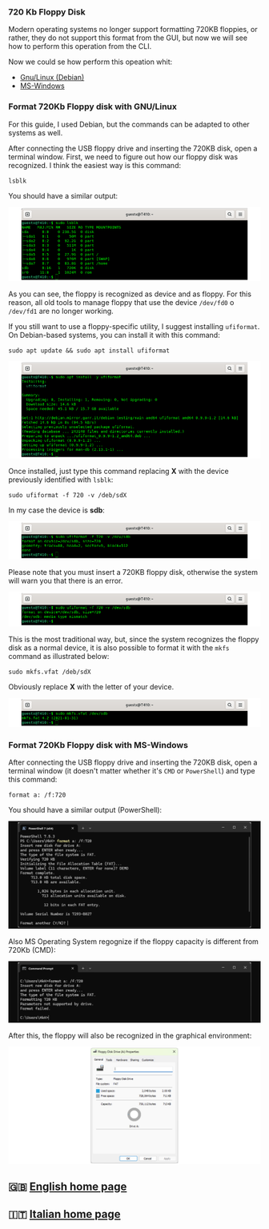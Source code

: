 ### 720 Kb Floppy Disk

Modern operating systems no longer support formatting 720KB floppies, or rather, they do not support this format from the GUI, but now we will see how to perform this operation from the CLI.

Now we could se how perform this opeation whit:
- [Gnu/Linux (Debian)](#Format-720Kb-Floppy-disk-with-GNU/Linux-GNU/Linux)
- [MS-Windows](#Format-720Kb-Floppy-disk-with-MS-Windows)

### Format 720Kb Floppy disk with GNU/Linux

For this guide, I used Debian, but the commands can be adapted to other systems as well.

After connecting the USB floppy drive and inserting the 720KB disk, open a terminal window.
First, we need to figure out how our floppy disk was recognized. I think the easiest way is this command:

```
lsblk
```

You should have a similar output:

![lsblk](/assets/deb_lsblk.png)

As you can see, the floppy is recognized as device and as floppy.
For this reason, all old tools to manage floppy that use the device `/dev/fd0` o `/dev/fd1` are no longer working.

If you still want to use a floppy-specific utility, I suggest installing `ufiformat`.
On Debian-based systems, you can install it with this command:

```
sudo apt update && sudo apt install ufiformat
```

![install_ufiformat](/assets/deb_install_ufiformat_small.png)

Once installed, just type this command replacing **X** with the device previously identified with `lsblk`:

```
sudo ufiformat -f 720 -v /deb/sdX
```

In my case the device is **sdb**:

![ufiformat](/assets/deb_ufiformat.png)

Please note that you must insert a 720KB floppy disk, otherwise the system will warn you that there is an error.

![ufiformat_error](/assets/deb_ufiformat_type.png)

This is the most traditional way, but, since the system recognizes the floppy disk as a normal device, it is also possible to format it with the  `mkfs` command as illustrated below:

```
sudo mkfs.vfat /deb/sdX
```
Obviously replace **X** with the letter of your device.

![mkfs](/assets/deb_mkfs.png)

### Format 720Kb Floppy disk with MS-Windows

After connecting the USB floppy drive and inserting the 720KB disk, open a terminal window (it doesn't matter whether it's `CMD` or `PowerShell`) and type this command:

```
format a: /f:720
```
You should have a similar output (PowerShell):

![win_format](/assets/win_ps_format.png)

Also MS Operating System regognize if the floppy capacity is different from 720Kb (CMD):

![win_erroe](/assets/win_cmd_type_error.png)

After this, the floppy will also be recognized in the graphical environment:

![win_gui](/assets/win_gui_en.png)

## 🇬🇧 [English home page](/readme-en.md)
## 🇮🇹 [Italian home page](/readme.md)
